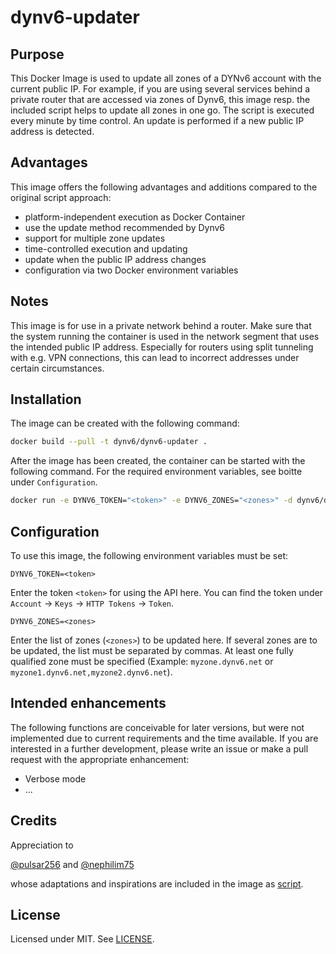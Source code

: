 # dynv6-updater

## Purpose

This Docker Image is used to update all zones of a DYNv6 account with the current public IP. For example, if you are using several services behind a private router that are accessed via zones of Dynv6, this image resp. the included script helps to update all zones in one go. The script is executed every minute by time control. An update is performed if a new public IP address is detected.

## Advantages

This image offers the following advantages and additions compared to the original script approach:

- platform-independent execution as Docker Container
- use the update method recommended by Dynv6
- support for multiple zone updates
- time-controlled execution and updating
- update when the public IP address changes
- configuration via two Docker environment variables

## Notes

This image is for use in a private network behind a router. Make sure that the system running the container is used in the network segment that uses the intended public IP address. Especially for routers using split tunneling with e.g. VPN connections, this can lead to incorrect addresses under certain circumstances.

## Installation

The image can be created with the following command:

```bash
docker build --pull -t dynv6/dynv6-updater .
```

After the image has been created, the container can be started with the following command. For the required environment variables, see boitte under `Configuration`.

```bash
docker run -e DYNV6_TOKEN="<token>" -e DYNV6_ZONES="<zones>" -d dynv6/dyn6-updater
```

## Configuration

To use this image, the following environment variables must be set:

```DYNV6_TOKEN=<token>```

Enter the token `<token>` for using the API here. You can find the token under `Account` -> `Keys` -> `HTTP Tokens` -> `Token`.

```DYNV6_ZONES=<zones>```

Enter the list of zones (`<zones>`) to be updated here. If several zones are to be updated, the list must be separated by commas. At least one fully qualified zone must be specified (Example: `myzone.dynv6.net` or `myzone1.dynv6.net,myzone2.dynv6.net`).

## Intended enhancements

The following functions are conceivable for later versions, but were not implemented due to current requirements and the time available. If you are interested in a further development, please write an issue or make a pull request with the appropriate enhancement:

- Verbose mode
- ...

## Credits

Appreciation to  

[@pulsar256](https://gist.github.com/pulsar256)  and
[@nephilim75](https://gist.github.com/nephilim75)

whose adaptations and inspirations are included in the image as [script](https://gist.github.com/pulsar256/42313fcb2d3ae805805f).

## License

Licensed under MIT. See [LICENSE](LICENSE).